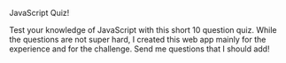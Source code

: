 JavaScript Quiz!

Test your knowledge of JavaScript with this short 10 question quiz. While the questions are not super hard, I created this web app mainly for the experience and for the challenge. Send me questions that I should add! 
